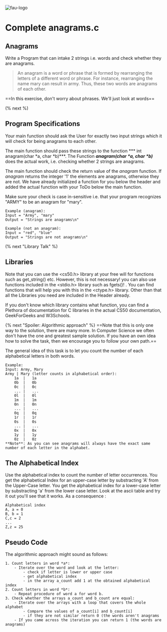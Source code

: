 ![fau-logo](https://www.fau.de/files/2016/02/fb-ww-logo-preview.jpg)
# Complete anagrams.c

## Anagrams
Write a Program that can intake 2 strings i.e. words and check whether they are anagrams. 
>An anagram is a word or phrase that is formed by rearranging the letters of a different word or phrase.
> For instance, rearranging the name mary can result in army. 
>Thus, these two words are anagrams of each other.

==In this exercise, don't worry about phrases. We'll just look at words==

(% next %)
## Program Specifications
Your main function should ask the User for exactly two input strings which it will check for being anagrams to each other. 

The main function should pass these strings to the function *** int anagram(char \*a, char \*b)***.
The Function ***anagram(char \*a, char \*b)*** does the actual work, i.e. checking whether 2 strings are anagrams.

The main function should check the return value of the *anagram* function. If *anagram* returns the integer '1' the elements are anagrams, otherwise they are not.
We have already initialized a function for you below the header and added the actual function with your ToDo below the main function. 

Make sure your check is case in-sensitive i.e. that your program recognizes "ARMY" to be an anagram for "mary".
~~~
Example (anagram): 
Input = "Army", "mary" 
Output = "Strings are anagrams\n"
~~~
~~~
Example (not an anagram):
Input = "red", "blue"
Output = "Strings are not anagrams\n"
~~~

(% next "Library Talk" %)

## Libraries
Note that you can use the <cs50.h> library at your free will for functions such as
get_string() etc. However, this is not necessary! you can also use functions included in the <stdio.h> library such as fgets()!  . You can find functions that will help you with this in the <ctype.h> library.
Other than that all the Libraries you need are included in the
Header already.

If you don't know which library contains what function, you can find a 
Plethora of documentation for C libraries in the actual CS50 
documentation, GeekForGeeks and W3Schools.

{% next "Spoiler: Algorithmic approach" %}
==Note that this is only one way to the solution, there are many more. In Computer Science we often don't have the one and greatest sample solution. If you have an own idea how to solve the task, then we encourage you to follow your own path.==

The general idea of this task is to let you count the number of each alphabetical letters in both words.

~~~
Example:
Input: Army, Mary
Army | Mary (letter counts in alphabetical order):
	1a	|	1a
	0b	|	0b
	0c	|	0c
	...	|	...
	0l	|	0l
	1m	|	1m
	0n	|	0n
	...	|	...
	0q	|	0q
	1r	|	1r
	0s	|	0s
	...	|	...
	0x	|	0x
	1y	|	1y
	0z	|	0z
**Note**: As you can see anagrams will always have the exact same number of each letter in the alphabet.
~~~

## The Alphabetical Index
Use the alphabetical index to count the number of letter occurrences.
You get the alphabetical Index for an upper-case letter by substracting 'A' from the Upper-Case letter.
You get the alphabetical index for a lower-case letter by substracting 'a' from the lower case letter. 
Look at the ascii table and try it out you'll see that it works. As a consequence :
~~~
Alphabetical index
A, a = 0
B, b = 1
C,c = 2
...
Z,z = 25
~~~ 

## Pseudo Code
The algorithmic approach might sound as follows: 

~~~
1. Count letters in word *a*:
	- Iterate over the word and look at the letter:
		- check if letter is lower or upper case
		- get alphabetical index
		- in the array a_count add 1 at the obtained alphabetical index
2. Count letters in word *b*:
	- Repeat procedure of word a for word b. 
3. Check whether the arrays a_count and b_count are equal:
	- Iterate over the arrays with a loop that covers the whole alphabet
		- Compare the values of a_count[i] and b_count[i]
		- if they are not similar return 0 (the words aren't anagrams 
	- If you came across the iteration you can return 1 (the words are anagrams)
~~~



